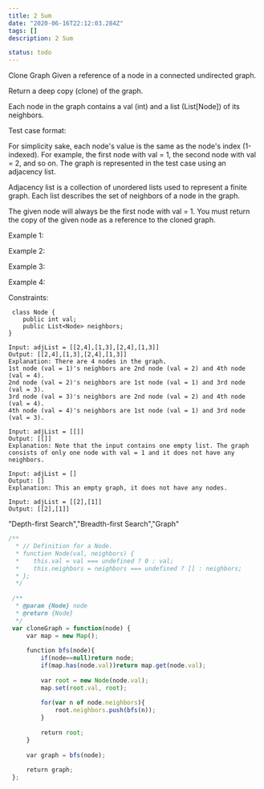 ```yaml
---
title: 2 Sum
date: "2020-06-16T22:12:03.284Z"
tags: []
description: 2 Sum

status: todo
---
```


Clone Graph
Given a reference of a node in a connected undirected graph.

Return a deep copy (clone) of the graph.

Each node in the graph contains a val (int) and a list (List[Node]) of its neighbors.



Test case format:

For simplicity sake, each node's value is the same as the node's index (1-indexed). For example, the first node with val = 1, the second node with val = 2, and so on. The graph is represented in the test case using an adjacency list.

Adjacency list is a collection of unordered lists used to represent a finite graph. Each list describes the set of neighbors of a node in the graph.

The given node will always be the first node with val = 1. You must return the copy of the given node as a reference to the cloned graph.



Example 1:

Example 2:

Example 3:

Example 4:



Constraints:

```
 class Node {
    public int val;
    public List<Node> neighbors;
}

```

```
Input: adjList = [[2,4],[1,3],[2,4],[1,3]]
Output: [[2,4],[1,3],[2,4],[1,3]]
Explanation: There are 4 nodes in the graph.
1st node (val = 1)'s neighbors are 2nd node (val = 2) and 4th node (val = 4).
2nd node (val = 2)'s neighbors are 1st node (val = 1) and 3rd node (val = 3).
3rd node (val = 3)'s neighbors are 2nd node (val = 2) and 4th node (val = 4).
4th node (val = 4)'s neighbors are 1st node (val = 1) and 3rd node (val = 3).

```

```
Input: adjList = [[]]
Output: [[]]
Explanation: Note that the input contains one empty list. The graph consists of only one node with val = 1 and it does not have any neighbors.

```

```
Input: adjList = []
Output: []
Explanation: This an empty graph, it does not have any nodes.

```

```
Input: adjList = [[2],[1]]
Output: [[2],[1]]

```

"Depth-first Search","Breadth-first Search","Graph"

```javascript
/**
  * // Definition for a Node.
  * function Node(val, neighbors) {
  *    this.val = val === undefined ? 0 : val;
  *    this.neighbors = neighbors === undefined ? [] : neighbors;
  * };
  */
 ​
 /**
  * @param {Node} node
  * @return {Node}
  */
 var cloneGraph = function(node) {
     var map = new Map();
     
     function bfs(node){
         if(node==null)return node;
         if(map.has(node.val))return map.get(node.val);
         
         var root = new Node(node.val);
         map.set(root.val, root);
         
         for(var n of node.neighbors){
             root.neighbors.push(bfs(n));
         }
         
         return root;
     }
     
     var graph = bfs(node);
     
     return graph;
 };
 ​
```
